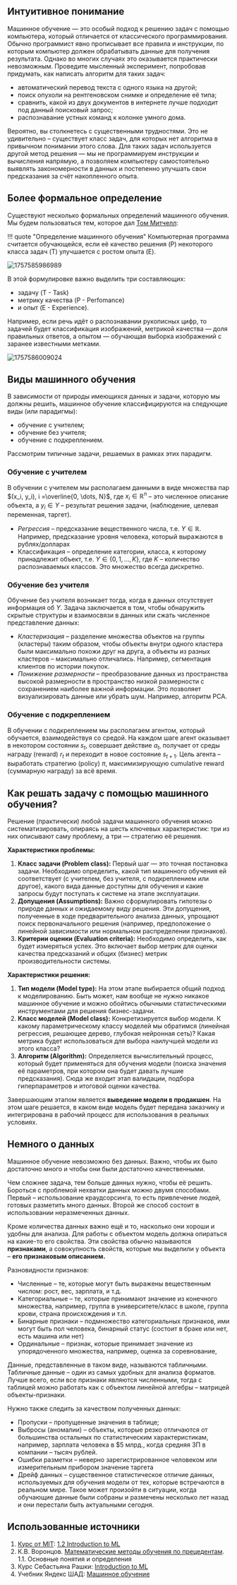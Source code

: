 ## Интуитивное понимание

Машинное обучение — это особый подход к решению задач с помощью компьютера, который отличается от классического программирования. Обычно программист явно прописывает все правила и инструкции, по которым компьютер должен обрабатывать данные для получения результата. Однако во многих случаях это оказывается практически невозможным. Проведите мысленный эксперимент, попробовав придумать, как написать алгоритм для таких задач:

- автоматический перевод текста с одного языка на другой;
- поиск опухоли на рентгеновском снимке и определение её типа;
- сравнить, какой из двух документов в интернете лучше подходит под данный поисковый запрос;
- распознавание устных команд к колонке умного дома.

Вероятно, вы столкнетесь с существенными трудностями. Это не удивительно – существует класс задач, для которых нет алгоритма в привычном понимании этого слова. Для таких задач используется другой метод решения — мы не программируем инструкции и вычисления напрямую, а позволяем компьютеру самостоятельно выявлять закономерности в данных и постепенно улучшать свои предсказания за счёт накопленного опыта.

## Более формальное определение

Существуют несколько формальных определений машинного обучения. Мы будем пользоваться тем, которое дал [Том Митчелл](https://ru.wikipedia.org/wiki/%D0%9C%D0%B8%D1%82%D1%87%D0%B5%D0%BB%D0%BB,_%D0%A2%D0%BE%D0%BC_(%D1%83%D1%87%D1%91%D0%BD%D1%8B%D0%B9)):

!!! quote "Определение машинного обучения"
    Компьютерная программа считается обучающейся, если её качество решения (P) некоторого класса задач (T) улучшается с ростом опыта (E).

![1757585986989](image/lecture_01/1757585986989.png)

В этой формулировке важно выделить три составляющих:
- задачу (T - Task)
- метрику качества (P - Perfomance)
- и опыт (E - Experience).

Например, если речь идёт о распознавании рукописных цифр, то задачей будет классификация изображений, метрикой качества — доля правильных ответов, а опытом — обучающая выборка изображений с заранее известными метками.

![1757586009024](image/lecture_01/1757586009024.png)

## Виды машинного обучения

В зависимости от природы имеющихся данных и задачи, которую мы должны решить, машинное обучение классифицируются на следующие виды (или парадигмы):
- обучение с учителем;
- обучение без учителя;
- обучение с подкреплением.

Рассмотрим типичные задачи, решаемых в рамках этих парадигм.

### Обучение с учителем

В обучении с учителем мы располагаем данными в виде множества пар $(x_i, y_i), i =\overline{0, \dots, N}$, где $x_i \in \mathbb{R}^n$ – это численное описание объекта, а $y_i \in Y$ – результат решения задачи, (наблюдение, целевая переменная, таргет).

- *Регрессия* – предсказание вещественного числа, т.е. $Y \in \mathbb{R}$. Например, предсказание уровня человека, который выражаются в рублях/долларах
- Классификация – определение категории, класса, к которому принадлежит объект, т.е. $Y \in \{0, 1, \dots, K\}$, где $K$ – количество распознаваемых классов. Это множество всегда дискретно.

### Обучение без учителя

Обучение без учителя возникает тогда, когда в данных отсутствует информация об $Y$. Задача заключается в том, чтобы обнаружить скрытые структуры и взаимосвязи в данных или сжать численное представление данных:

- _Кластеризация_ – разделение множества объектов на группы (кластеры) таким образом, чтобы объекты внутри одного кластера были максимально похожи друг на друга, а объекты из разных кластеров – максимально отличались. Например, сегментация клиентов по истории покупок.
- _Понижение размерности_ – преобразование данных из пространства высокой размерности в пространство низкой размерности с сохранением наиболее важной информации. Это позволяет визуализировать данные или убрать шум. Например, алгоритм PCA.

### Обучение с подкреплением

В обучении с подкреплением мы располагаем агентом, который обучается, взаимодействуя со средой. На каждом шаге агент оказывает в некотором состоянии $s_t$, совершает действие $a_t$, получает от среды награду (reward) $r_t$ и переходит в новое состояние $s_{t+1}$. Цель агента – выработать стратегию (policy) $\pi$, максимизирующую cumulative reward (суммарную награду) за всё время.

## Как решать задачу с помощью машинного обучения?

Решение (практически) любой задачи машинного обучения можно систематизировать, опираясь на шесть ключевых характеристик: три из них описывают саму проблему, а три — стратегию её решения.

**Характеристики проблемы:**

1. **Класс задачи (Problem class):** Первый шаг — это точная постановка задачи. Необходимо определить, какой тип машинного обучения ей соответствует (с учителем, без учителя, с подкреплением или другое), какого вида данные доступны для обучения и какие запросы будут поступать к системе на этапе эксплуатации.
2. **Допущения (Assumptions):** Важно сформулировать гипотезы о природе данных и ожидаемому виду решения. Эти допущения, полученные в ходе предварительного анализа данных, упрощают поиск первоначального решения (например, предположение о линейной зависимости или нормальном распределении признаков).
3. **Критерии оценки (Evaluation criteria):** Необходимо определить, как будет измеряться успех. Это включает выбор метрик для оценки качества предсказаний и общих (бизнес) метрик производительности системы.


**Характеристики решения:**  

1. **Тип модели (Model type):** На этом этапе выбирается общий подход к моделированию. Быть может, нам вообще не нужно никакое машинное обучение и можно обойтись обычными статистическими инструментами для решения бизнес-задачи.
2. **Класс моделей (Model class):** Конкретизируется выбор модели. К какому параметрическому классу моделей мы обратимся (линейная регрессия, решающее дерево, глубокая нейронная сеть)? Какая метрика будет использоваться для выбора наилучшей модели из этого класса?  
3. **Алгоритм (Algorithm):** Определяется вычислительный процесс, который будет применяться для обучения модели (поиска значения её параметров, при котором она будет давать лучшие предсказания). Сюда же входит этап валидации, подбора гиперпараметров и итоговой оценки качества.

Завершающим этапом является **выведение модели в продакшен**. На этом шаге решается, в каком виде модель будет передана заказчику и интегрирована в рабочий процесс для использования в реальных условиях.

## Немного о данных

Машинное обучение невозможно без данных. Важно, чтобы их было достаточно много и чтобы они были достаточно качественными.

Чем сложнее задача, тем больше данных нужно, чтобы её решить. Бороться с проблемой нехватки данных можно двумя способами. Первый – использование краудсорсинга, то есть привлечение людей, готовых разметить много данных. Второй же способ состоит в использовании неразмеченных данных.

Кроме количества данных важно ещё и то, насколько они хороши и удобны для анализа. Для работы с объектом модель должна опираться на какие-то его свойства. Эти свойства обычно называются **признаками**, а совокупность свойств, которые мы выделили у объекта – **его признаковым описанием.**

Разновидности признаков:

- Численные – те, которые могут быть выражены вещественным числом: рост, вес, зарплата, и т.д.
- Категориальные – те, которые принимают значение из конечного множества, например, группа в университете/класс в школе, группа крови, страна происхождения и т.п.
- Бинарные признаки – подмножество категориальных признаков, ими могут быть пол человека, бинарный статус (состоит в браке или нет, есть машина или нет)
- Ординальные – признак, которые принимает значение из упорядоченного множества, например, оценка за соревнование, 

Данные, представленные в таком виде, называются табличными. Табличные данные – один из самых удобных для анализа форматов. Лучше всего, если все признаки являются численными, тогда с таблицей можно работать как с объектом линейной алгебры – матрицей объекты-признаки.

Нужно также следить за качеством полученных данных:
- Пропуски – пропущенные значения в таблице;
- Выбросы (аномалии) – объекты, которые резко отличаются от большинства остальных по статистическим характеристикам, например, зарплата человека в $5 млрд., когда средняя ЗП в компании – тысяч рублей.
- Ошибки разметки – неверно зарегистрированное человеком или измерительным прибором значение таргета
- Дрейф данных – существенное статистическое отличие данных, используемых для обучения модели от тех, которые встречаются в реальном мире. Такое может произойти в ситуации, когда обучающие данные были собраны и размечены несколько лет назад и они перестали быть актуальными сегодня.

## Использованные источники

1. [Курс от MIT](https://openlearninglibrary.mit.edu/courses/course-v1:MITx+6.036+1T2019/course/#block-v1:MITx+6.036+1T2019+type@sequential+block@intro_ml): [1.2 Introduction to ML](https://openlearninglibrary.mit.edu/assets/courseware/v1/2481f8f2964716032b134db99e369b81/asset-v1:MITx+6.036+1T2019+type@asset+block/notes_chapter_Introduction.pdf)
2. К.В. Воронцов. [Математические методы обучения по прецедентам](http://www.machinelearning.ru/wiki/images/6/6d/Voron-ML-1.pdf). 1.1. Основные понятия и определения
3. Курс Себастьяна Рашки: [Introduction to ML](https://sebastianraschka.com/pdf/lecture-notes/stat451fs20/01-ml-overview__notes.pdf)
4. Учебник Яндекс ШАД: [Машинное обучение](https://education.yandex.ru/handbook/ml/article/mashinnoye-obucheniye)